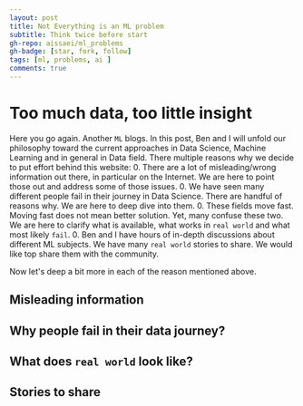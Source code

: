 ```yaml
---
layout: post
title: Not Everything is an ML problem
subtitle: Think twice before start
gh-repo: aissaei/ml_problems
gh-badge: [star, fork, follow]
tags: [ml, problems, ai ]
comments: true
---
```


# Too much data, too little insight

Here you go again. Another `ML` blogs. In this post, Ben and I will unfold our philosophy toward the current approaches in Data Science, Machine Learning and in general in Data field. There multiple reasons why we decide to put effort behind this website:
0. There are a lot of misleading/wrong information out there, in particular on the Internet. We are here to point those out and address some of those issues.
0. We have seen many different people fail in their journey in Data Science. There are handful of reasons why. We are here to deep dive into them.
0. These fields move fast. Moving fast does not mean better solution. Yet, many confuse these two. We are here to clarify what is available, what works in `real world` and what most likely `fail`.
0. Ben and I have hours of in-depth discussions about different ML subjects. We have many `real world` stories to share. We would like top share them with the community.

Now let's deep a bit more in each of the reason mentioned above. 

## Misleading information
## Why people fail in their data journey?
## What does `real world` look like?
## Stories to share

